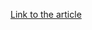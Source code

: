 [Link to the article](https://www.nccgroup.trust/uk/about-us/newsroom-and-events/blogs/2018/may/emissary-panda-a-potential-new-malicious-tool/)

